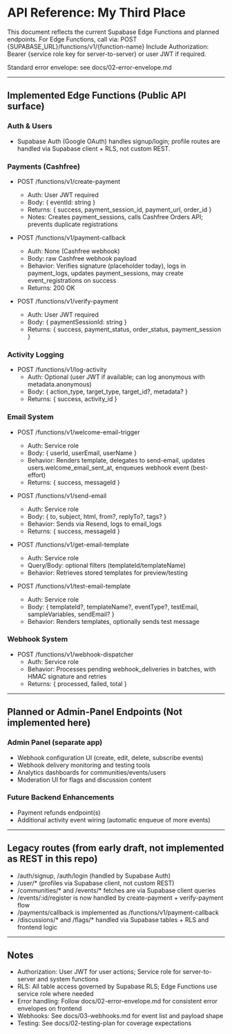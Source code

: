 
# API Reference: My Third Place

This document reflects the current Supabase Edge Functions and planned endpoints. For Edge Functions, call via:
POST {SUPABASE_URL}/functions/v1/{function-name}
Include Authorization: Bearer {service role key for server-to-server} or user JWT if required.

Standard error envelope: see docs/02-error-envelope.md

---

## Implemented Edge Functions (Public API surface)

### Auth & Users
- Supabase Auth (Google OAuth) handles signup/login; profile routes are handled via Supabase client + RLS, not custom REST.

### Payments (Cashfree)
- POST /functions/v1/create-payment
  - Auth: User JWT required
  - Body: { eventId: string }
  - Returns: { success, payment_session_id, payment_url, order_id }
  - Notes: Creates payment_sessions, calls Cashfree Orders API; prevents duplicate registrations

- POST /functions/v1/payment-callback
  - Auth: None (Cashfree webhook)
  - Body: raw Cashfree webhook payload
  - Behavior: Verifies signature (placeholder today), logs in payment_logs, updates payment_sessions, may create event_registrations on success
  - Returns: 200 OK

- POST /functions/v1/verify-payment
  - Auth: User JWT required
  - Body: { paymentSessionId: string }
  - Returns: { success, payment_status, order_status, payment_session }

### Activity Logging
- POST /functions/v1/log-activity
  - Auth: Optional (user JWT if available; can log anonymous with metadata.anonymous)
  - Body: { action_type, target_type, target_id?, metadata? }
  - Returns: { success, activity_id }

### Email System
- POST /functions/v1/welcome-email-trigger
  - Auth: Service role
  - Body: { userId, userEmail, userName }
  - Behavior: Renders template, delegates to send-email, updates users.welcome_email_sent_at, enqueues webhook event (best-effort)
  - Returns: { success, messageId }

- POST /functions/v1/send-email
  - Auth: Service role
  - Body: { to, subject, html, from?, replyTo?, tags? }
  - Behavior: Sends via Resend, logs to email_logs
  - Returns: { success, messageId }

- POST /functions/v1/get-email-template
  - Auth: Service role
  - Query/Body: optional filters (templateId/templateName)
  - Behavior: Retrieves stored templates for preview/testing

- POST /functions/v1/test-email-template
  - Auth: Service role
  - Body: { templateId?, templateName?, eventType?, testEmail, sampleVariables, sendEmail? }
  - Behavior: Renders templates, optionally sends test message

### Webhook System
- POST /functions/v1/webhook-dispatcher
  - Auth: Service role
  - Behavior: Processes pending webhook_deliveries in batches, with HMAC signature and retries
  - Returns: { processed, failed, total }

---

## Planned or Admin-Panel Endpoints (Not implemented here)

### Admin Panel (separate app)
- Webhook configuration UI (create, edit, delete, subscribe events)
- Webhook delivery monitoring and testing tools
- Analytics dashboards for communities/events/users
- Moderation UI for flags and discussion content

### Future Backend Enhancements
- Payment refunds endpoint(s)
- Additional activity event wiring (automatic enqueue of more events)

---

## Legacy routes (from early draft, not implemented as REST in this repo)
- /auth/signup, /auth/login (handled by Supabase Auth)
- /user/* (profiles via Supabase client, not custom REST)
- /communities/* and /events/* fetches are via Supabase client queries
- /events/:id/register is now handled by create-payment + verify-payment flow
- /payments/callback is implemented as /functions/v1/payment-callback
- /discussions/* and /flags/* handled via Supabase tables + RLS and frontend logic

---

## Notes
- Authorization: User JWT for user actions; Service role for server-to-server and system functions
- RLS: All table access governed by Supabase RLS; Edge Functions use service role where needed
- Error handling: Follow docs/02-error-envelope.md for consistent error envelopes on frontend
- Webhooks: See docs/03-webhooks.md for event list and payload shape
- Testing: See docs/02-testing-plan for coverage expectations
